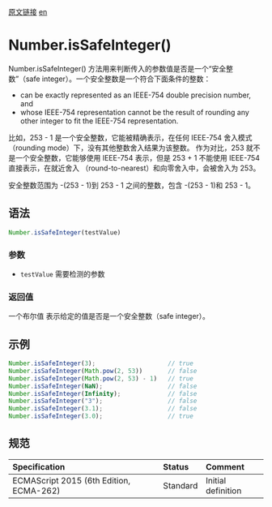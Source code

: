 <a href="https://developer.mozilla.org/zh-CN/docs/Web/JavaScript/Reference/Global_Objects/Number/isSafeInteger" target="_blank">原文链接</a>
<a href="https://developer.mozilla.org/en-US/docs/Web/JavaScript/Reference/Global_Objects/Number/isSafeInteger" target="_blank">en</a>

# Number.isSafeInteger()

Number.isSafeInteger() 方法用来判断传入的参数值是否是一个“安全整数”（safe integer）。一个安全整数是一个符合下面条件的整数：

* can be exactly represented as an IEEE-754 double precision number, and
* whose IEEE-754 representation cannot be the result of rounding any other integer to fit the IEEE-754 representation.

比如，253 - 1 是一个安全整数，它能被精确表示，在任何 IEEE-754 舍入模式（rounding mode）下，没有其他整数舍入结果为该整数。
作为对比，253 就不是一个安全整数，它能够使用 IEEE-754 表示，但是 253 + 1 不能使用 IEEE-754 直接表示，在就近舍入
（round-to-nearest）和向零舍入中，会被舍入为 253。

安全整数范围为 -(253 - 1)到 253 - 1 之间的整数，包含 -(253 - 1)和 253 - 1。

## 语法

```javascript
Number.isSafeInteger(testValue)
```

### 参数

* `testValue` 需要检测的参数

### 返回值

一个布尔值 表示给定的值是否是一个安全整数（safe integer）。

## 示例

```javascript
Number.isSafeInteger(3);                    // true
Number.isSafeInteger(Math.pow(2, 53))       // false
Number.isSafeInteger(Math.pow(2, 53) - 1)   // true
Number.isSafeInteger(NaN);                  // false
Number.isSafeInteger(Infinity);             // false
Number.isSafeInteger("3");                  // false
Number.isSafeInteger(3.1);                  // false
Number.isSafeInteger(3.0);                  // true
```

## 规范

| Specification                           | Status   | Comment            |
|:----------------------------------------|:---------|:-------------------|
| ECMAScript 2015 (6th Edition, ECMA-262) | Standard | Initial definition |